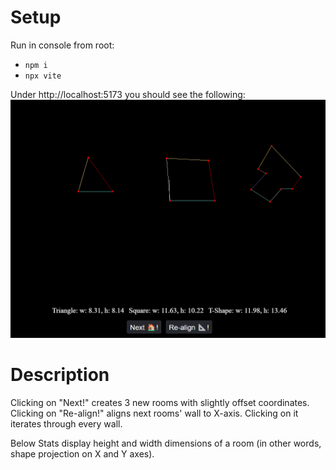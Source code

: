 # Setup
Run in console from root:
* `npm i`
* `npx vite`

Under http://localhost:5173 you should see the following:
![img.png](img.png)

# Description

Clicking on "Next!" creates 3 new rooms with slightly offset coordinates.
Clicking on "Re-align!" aligns next rooms' wall to X-axis. Clicking on it iterates through every wall.

Below Stats display height and width dimensions of a room (in other words, shape projection on X and Y axes).
